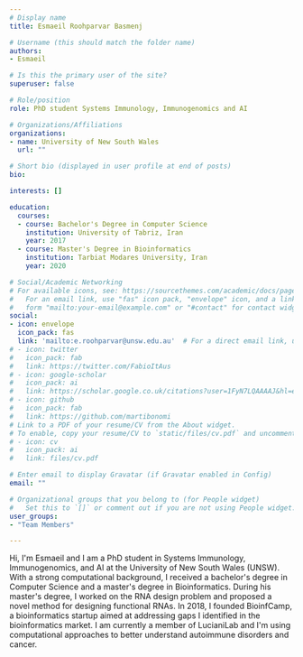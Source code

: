 ```yaml
---
# Display name
title: Esmaeil Roohparvar Basmenj

# Username (this should match the folder name)
authors: 
- Esmaeil

# Is this the primary user of the site?
superuser: false

# Role/position
role: PhD student Systems Immunology, Immunogenomics and AI

# Organizations/Affiliations
organizations:
- name: University of New South Wales
  url: ""

# Short bio (displayed in user profile at end of posts)
bio: 

interests: []

education:
  courses:
  - course: Bachelor's Degree in Computer Science
    institution: University of Tabriz, Iran
    year: 2017
  - course: Master's Degree in Bioinformatics
    institution: Tarbiat Modares University, Iran
    year: 2020

# Social/Academic Networking
# For available icons, see: https://sourcethemes.com/academic/docs/page-builder/#icons
#   For an email link, use "fas" icon pack, "envelope" icon, and a link in the
#   form "mailto:your-email@example.com" or "#contact" for contact widget.
social:
- icon: envelope
  icon_pack: fas
  link: 'mailto:e.roohparvar@unsw.edu.au'  # For a direct email link, use "mailto:test@example.org".
# - icon: twitter
#   icon_pack: fab
#   link: https://twitter.com/FabioItAus
# - icon: google-scholar
#   icon_pack: ai
#   link: https://scholar.google.co.uk/citations?user=1FyN7LQAAAAJ&hl=en&oi=ao
# - icon: github
#   icon_pack: fab
#   link: https://github.com/martibonomi
# Link to a PDF of your resume/CV from the About widget.
# To enable, copy your resume/CV to `static/files/cv.pdf` and uncomment the lines below.
# - icon: cv
#   icon_pack: ai
#   link: files/cv.pdf

# Enter email to display Gravatar (if Gravatar enabled in Config)
email: ""

# Organizational groups that you belong to (for People widget)
#   Set this to `[]` or comment out if you are not using People widget.
user_groups:
- "Team Members"

---
```

Hi, I'm Esmaeil and I am a PhD student in Systems Immunology, Immunogenomics, and AI at the University of New South Wales (UNSW). 
With a strong computational background, I received a bachelor's degree in Computer Science and a master's degree in Bioinformatics. 
During his master's degree, I worked on the RNA design problem and proposed a novel method for designing functional RNAs. 
In 2018, I founded BioinfCamp, a bioinformatics startup aimed at addressing gaps I identified in the bioinformatics market. 
I am currently a member of LucianiLab and I'm using computational approaches to better understand autoimmune disorders and cancer.

